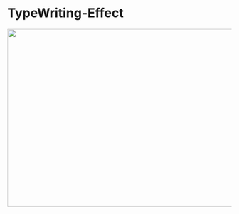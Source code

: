 # TypeWriting-Effect
<img src="https://github.com/Tejas281/TypeWriting-Effect/commit/9e91f4daec95586a80608ad0ac666c5fc096f55e" width="900" height="400"/>
